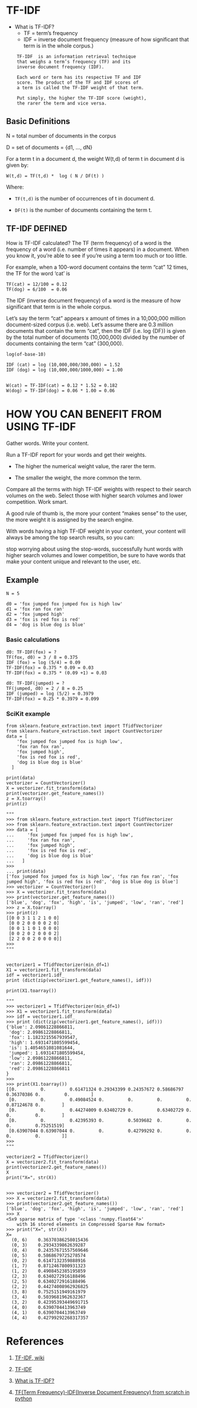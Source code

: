 # TF-IDF

* What is TF-IDF?
	* TF = term’s frequency
	* IDF = inverse document frequency (measure of how significant that term is in the whole corpus.)

````
    TF-IDF  is an information retrieval technique 
    that weighs a term’s frequency (TF) and its 
    inverse document frequency (IDF). 
    
    Each word or term has its respective TF and IDF 
    score. The product of the TF and IDF scores of
    a term is called the TF-IDF weight of that term.
 
    Put simply, the higher the TF-IDF score (weight), 
    the rarer the term and vice versa.
````

## Basic Definitions
   
N = total number of documents in the corpus

D = set of documents = {d1, ..., dN}

For a term t in a document d, the weight W(t,d) 
of term t in document d is given by:

````
W(t,d) = TF(t,d) *  log ( N / DF(t) )
````

Where:

* `TF(t,d)` is the number of occurrences of t in document d.

* `DF(t)` is the number of documents containing the term t.


## TF-IDF DEFINED
How is TF-IDF calculated? 
The TF (term frequency) of a word is the frequency 
of a word (i.e. number of times it appears) in a 
document. When you know  it, you’re able to see if 
you’re using a term too much or too little.

For example, when a 100-word document contains the 
term  “cat” 12 times, the TF for the word ‘cat’ is

````
TF(cat) = 12/100 = 0.12
TF(dog) = 6/100  = 0.06
````

The IDF (inverse document frequency) of a word 
is the measure of how significant that term is 
in the whole corpus.

Let’s say the term “cat” appears x amount of times 
in a 10,000,000 million document-sized corpus (i.e. 
web). Let’s assume there are 0.3 million documents 
that contain the term “cat”, then the IDF (i.e. 
log {DF}) is given by the total number of documents 
(10,000,000) divided by the number of documents 
containing the term “cat” (300,000).

````
log(of-base-10)

IDF (cat) = log (10,000,000/300,000) = 1.52
IDF (dog) = log (10,000,000/1000,000) = 1.00


W(cat) = TF-IDF(cat) = 0.12 * 1.52 = 0.182
W(dog) = TF-IDF(dog) = 0.06 * 1.00 = 0.06
````


HOW YOU CAN BENEFIT FROM USING TF-IDF
=====================================
Gather words. Write your content. 

Run a TF-IDF report for your words and get their weights. 

* The higher the numerical weight value, the rarer the term. 

* The smaller the weight, the more common the term. 

Compare all the terms with high TF-IDF weights with 
respect to their search volumes on the web. Select 
those with higher search volumes and lower competition. 
Work smart.

A good rule of thumb is, the more your content 
“makes sense” to the user, the more weight it is 
assigned by the search engine. 

With words having a high TF-IDF weight in your content, 
your content will always be among the top search results, 
so you can:

stop worrying about using the stop-words,
successfully hunt words with higher search 
volumes and lower competition, be sure to have 
words that make your content unique and relevant 
to the user, etc.

## Example

````
N = 5

d0 = 'fox jumped fox jumped fox is high low'
d1 = 'fox ran fox ran'
d2 = 'fox jumped high'
d3 = 'fox is red fox is red'
d4 = 'dog is blue dog is blue'
````

### Basic calculations

````
d0: TF-IDF(fox) = ?
TF(fox, d0) = 3 / 8 = 0.375
IDF (fox) = log (5/4) = 0.09
TF-IDF(fox) = 0.375 * 0.09 = 0.03
TF-IDF(fox) = 0.375 * (0.09 +1) = 0.03

d0: TF-IDF(jumped) = ?
TF(jumped, d0) = 2 / 8 = 0.25 
IDF (jumped) = log (5/2) = 0.3979
TF-IDF(fox) = 0.25 * 0.3979 = 0.099
````

### SciKit example

````
from sklearn.feature_extraction.text import TfidfVectorizer
from sklearn.feature_extraction.text import CountVectorizer
data = [
    'fox jumped fox jumped fox is high low',
    'fox ran fox ran',
    'fox jumped high',
    'fox is red fox is red',
    'dog is blue dog is blue'
  ]
  
print(data)
vectorizer = CountVectorizer()
X = vectorizer.fit_transform(data)
print(vectorizer.get_feature_names())
z = X.toarray()
print(z)

"""
>>> from sklearn.feature_extraction.text import TfidfVectorizer
>>> from sklearn.feature_extraction.text import CountVectorizer
>>> data = [
...     'fox jumped fox jumped fox is high low',
...     'fox ran fox ran',
...     'fox jumped high',
...     'fox is red fox is red',
...     'dog is blue dog is blue'
...   ]
>>>
... print(data)
['fox jumped fox jumped fox is high low', 'fox ran fox ran', 'fox jumped high', 'fox is red fox is red', 'dog is blue dog is blue']
>>> vectorizer = CountVectorizer()
>>> X = vectorizer.fit_transform(data)
>>> print(vectorizer.get_feature_names())
['blue', 'dog', 'fox', 'high', 'is', 'jumped', 'low', 'ran', 'red']
>>> z = X.toarray()
>>> print(z)
[[0 0 3 1 1 2 1 0 0]
 [0 0 2 0 0 0 0 2 0]
 [0 0 1 1 0 1 0 0 0]
 [0 0 2 0 2 0 0 0 2]
 [2 2 0 0 2 0 0 0 0]]
>>>
"""


vectorizer1 = TfidfVectorizer(min_df=1)
X1 = vectorizer1.fit_transform(data)
idf = vectorizer1.idf_
print (dict(zip(vectorizer1.get_feature_names(), idf)))

print(X1.toarray())

"""
>>> vectorizer1 = TfidfVectorizer(min_df=1)
>>> X1 = vectorizer1.fit_transform(data)
>>> idf = vectorizer1.idf_
>>> print (dict(zip(vectorizer1.get_feature_names(), idf)))
{'blue': 2.09861228866811, 
 'dog': 2.09861228866811, 
 'fox': 1.1823215567939547, 
 'high': 1.6931471805599454, 
 'is': 1.4054651081081644, 
 'jumped': 1.6931471805599454, 
 'low': 2.09861228866811, 
 'ran': 2.09861228866811, 
 'red': 2.09861228866811
}
>>>
>>> print(X1.toarray())
[[0.         0.         0.61471324 0.29343399 0.24357672 0.58686797 0.36370386 0.         0.        ]
 [0.         0.         0.49084524 0.         0.         0.			0.         0.87124678 0.        ]
 [0.         0.         0.44274009 0.63402729 0.         0.63402729	0.         0.         0.        ]
 [0.         0.         0.42395393 0.         0.5039682  0.			0.         0.         0.75251519]
 [0.63907044 0.63907044 0.         0.         0.42799292 0.			0.         0.         0.        ]]
>>>
"""

vectorizer2 = TfidfVectorizer()
X = vectorizer2.fit_transform(data)
print(vectorizer2.get_feature_names())
X
print("X=", str(X))


>>> vectorizer2 = TfidfVectorizer()
>>> X = vectorizer2.fit_transform(data)
>>> print(vectorizer2.get_feature_names())
['blue', 'dog', 'fox', 'high', 'is', 'jumped', 'low', 'ran', 'red']
>>> X
<5x9 sparse matrix of type '<class 'numpy.float64'>'
	with 16 stored elements in Compressed Sparse Row format>
>>> print("X=", str(X))
X=   
  (0, 6)	0.36370386258015436
  (0, 3)	0.2934339862639287
  (0, 4)	0.24357671557569646
  (0, 5)	0.5868679725278574
  (0, 2)	0.6147132359888916
  (1, 7)	0.8712467800931323
  (1, 2)	0.4908452385195859
  (2, 3)	0.6340272916188496
  (2, 5)	0.6340272916188496
  (2, 2)	0.44274008962926825
  (3, 8)	0.7525151949161979
  (3, 4)	0.5039681962632367
  (3, 2)	0.42395393449691715
  (4, 0)	0.6390704413963749
  (4, 1)	0.6390704413963749
  (4, 4)	0.42799292268317357
````

# References

1. [TF-IDF, wiki](https://en.wikipedia.org/wiki/Tf–idf)

2. [TF-IDF](http://www.tfidf.com)

3. [What is TF-IDF?](https://monkeylearn.com/blog/what-is-tf-idf/)

4. [TF(Term Frequency)-IDF(Inverse Document Frequency) from scratch in python](https://towardsdatascience.com/tf-term-frequency-idf-inverse-document-frequency-from-scratch-in-python-6c2b61b78558)

